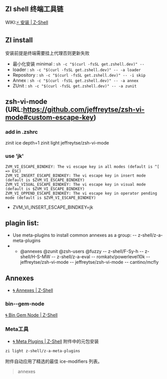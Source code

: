 ## ZI shell 终端工具链
WIKI:[⚡️ 安装 | Z-Shell](https://wiki.zshell.dev/zh-Hans/docs/getting_started/installation)

## ZI install
安装前提是终端需要挂上代理否则更新失败
- 最小化安装 minimal : `sh -c "$(curl -fsSL get.zshell.dev)" --`
- loader  : `sh -c "$(curl -fsSL get.zshell.dev)" -- -a loader`
- Repository : `sh -c "$(curl -fsSL get.zshell.dev)" -- -i skip`
- Annex : `sh -c "$(curl -fsSL get.zshell.dev)" -- -a annex` 
- ZUnit : `sh -c "$(curl -fsSL get.zshell.dev)" -- -a zunit`


## zsh-vi-mode (URL:https://github.com/jeffreytse/zsh-vi-mode#custom-escape-key)
### add in .zshrc
zinit ice depth=1
zinit light jeffreytse/zsh-vi-mode
### use 'jk'
```
ZVM_VI_ESCAPE_BINDKEY: The vi escape key in all modes (default is ^[ => ESC)
ZVM_VI_INSERT_ESCAPE_BINDKEY: The vi escape key in insert mode (default is $ZVM_VI_ESCAPE_BINDKEY)
ZVM_VI_VISUAL_ESCAPE_BINDKEY: The vi escape key in visual mode (default is $ZVM_VI_ESCAPE_BINDKEY)
ZVM_VI_OPPEND_ESCAPE_BINDKEY: The vi escape key in operator pending mode (default is $ZVM_VI_ESCAPE_BINDKEY)
```
- ZVM_VI_INSERT_ESCAPE_BINDKEY=jk

## plagin list:
- Use meta-plugins to install common annexes as a group:
-- z-shell/z-a-meta-plugins
-  - @annexes @zunit @zsh-users  @fuzzy
-- z-shell/F-Sy-h
-- z-shell/H-S-MW
-- z-shell/z-a-eval
-- romkatv/powerlevel10k
-- jeffreytse/zsh-vi-mode
-- jeffreytse/zsh-vi-mode
-- cantino/mcfly

## Annexes
- [🌀 Annexes | Z-Shell](https://wiki.zshell.dev/ecosystem/category/-annexes)

### bin--gem-node
[🌀 Bin Gem Node | Z-Shell](https://wiki.zshell.dev/ecosystem/annexes/bin-gem-node)


### Meta工具
- [🌀 Meta Plugins | Z-Shell](https://wiki.zshell.dev/ecosystem/annexes/meta-plugins)
附件中的元包安装
```sh taital:~/.zshrc
zi light z-shell/z-a-meta-plugins
```
附件自动应用了精选的最佳 ice-modifiers 列表。

> annexes
> > 


